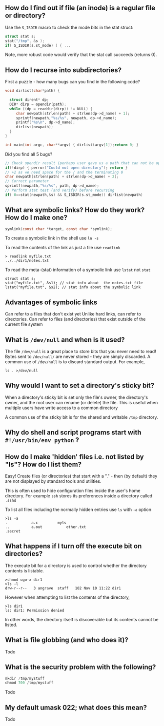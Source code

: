 ## How do I find out if file (an inode) is a regular file or directory?

Use the `S_ISDIR` macro to check the mode bits in the stat struct:

```C
struct stat s;
stat("/tmp", &s );
if( S_ISDIR(s.st_mode) ) { ... 
```
Note, more robust code would verify that the stat call succeeds (returns 0).

## How do I recurse into subdirectories?

First a puzzle - how many bugs can you find in the following code?
```C
void dirlist(char*path) {
  
  struct dirent* dp;
  DIR* dirp = opendir(path);
  while ((dp = readdir(dirp)) != NULL) {
     char newpath[strlen(path) + strlen(dp->d_name) + 1];
     sprintf(newpath,"%s/%s", newpath, dp->d_name);
     printf("%s\n", dp->d_name);
     dirlist(newpath);
  }
}

int main(int argc, char**argv) { dirlist(argv[1]);return 0; }
```
Did you find all 5 bugs?
```C
// Check opendir result (perhaps user gave us a path that can not be opened as a directory
if(!dirp) { perror("Could not open directory"); return }
// +2 as we need space for the / and the terminating 0
char newpath[strlen(path) + strlen(dp->d_name) + 2]; 
// Correct parameter
sprintf(newpath,"%s/%s", path, dp->d_name); 
// Perform stat test (and verify) before recursing
if( 0==stat(newpath,&s) && S_ISDIR(s.st_mode)) dirlist(newpath)
```


## What are symbolic links? How do they work? How do I make one?
```C
symlink(const char *target, const char *symlink);
```
To create a symbolic link in the shell use `ln -s`

To read the contents of the link as just a file use `readlink`
```
> readlink myfile.txt
../../dir1/notes.txt
```

To read the meta-(stat) information of a symbolic link use `lstat` not `stat`
```
struct stat s;
stat("myfile.txt", &s1); // stat info about  the notes.txt file
lstat("myfile.txt", &s2); // stat info about the symbolic link
```


## Advantages of symbolic links
Can refer to a files that don't exist yet
Unlike hard links, can refer to directories.
Can refer to files (and directories) that exist outside of the current file system

## What is `/dev/null` and when is it used?

The file `/dev/null` is a great place to store bits that you never need to read!
Bytes sent to `/dev/null/` are never stored - they are simply discarded. A common use of `/dev/null` is to discard standard output. For example,
```
ls . >/dev/null
```

## Why would I want to set a directory's sticky bit?

When a directory's sticky bit is set only the file's owner, the directory's owner, and the root user can rename (or delete) the file. This is useful when multiple users have write access to a common directory

A common use of the sticky bit is for the shared and writable `/tmp` directory.


## Why do shell and script programs start with `#!/usr/bin/env python` ?



## How do I make 'hidden' files i.e. not listed by "ls"? How do I list them?
Easy! Create files (or directories) that start with a "." - then (by default) they are not displayed by standard tools and utilities.

This is often used to hide configuration files inside the user's home directory.
For example `ssh` stores its preferences inside a directory called `.sshd`

To list all files including the normally hidden entries use `ls` with  `-a` option 
```
>ls -a
.			a.c			myls
..			a.out			other.txt
.secret	
```



## What happens if I turn off the execute bit on directories?
The execute bit for a directory is used to control whether the directory contents is listable.

```
>chmod ugo-x dir1
>ls -l
drw-r--r--   3 angrave  staff   102 Nov 10 11:22 dir1
```

However when attempting to list the contents of the directory,
```
>ls dir1
ls: dir1: Permission denied
```
In other words, the directory itself is discoverable but its contents cannot be listed.



## What is file globbing (and who does it)?
Todo


## What is the security  problem with the following?
```C
mkdir /tmp/mystuff
chmod 700 /tmp/mystuff
```
Todo

## My default umask 022; what does this mean?
Todo



